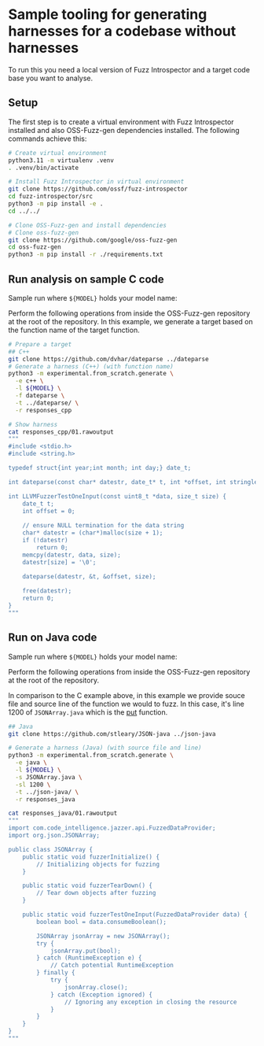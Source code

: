 # Sample tooling for generating harnesses for a codebase without harnesses


To run this you need a local version of Fuzz Introspector and a target code
base you want to analyse.

## Setup

The first step is to create a virtual environment with Fuzz Introspector
installed and also OSS-Fuzz-gen dependencies installed. The following
commands achieve this:

```sh
# Create virtual environment
python3.11 -m virtualenv .venv
. .venv/bin/activate

# Install Fuzz Introspector in virtual environment
git clone https://github.com/ossf/fuzz-introspector
cd fuzz-introspector/src
python3 -m pip install -e .
cd ../../

# Clone OSS-Fuzz-gen and install dependencies
# Clone oss-fuzz-gen
git clone https://github.com/google/oss-fuzz-gen
cd oss-fuzz-gen
python3 -m pip install -r ./requirements.txt
```

## Run analysis on sample C code

Sample run where `${MODEL}` holds your model name:

Perform the following operations from inside the OSS-Fuzz-gen repository
at the root of the repository. In this example, we generate a target based
on the function name of the target function.

```sh
# Prepare a target
## C++
git clone https://github.com/dvhar/dateparse ../dateparse
# Generate a harness (C++) (with function name)
python3 -m experimental.from_scratch.generate \
  -e c++ \
  -l ${MODEL} \
  -f dateparse \
  -t ../dateparse/ \
  -r responses_cpp

# Show harness
cat responses_cpp/01.rawoutput
"""
#include <stdio.h>
#include <string.h>

typedef struct{int year;int month; int day;} date_t;

int dateparse(const char* datestr, date_t* t, int *offset, int stringlen); // prototype

int LLVMFuzzerTestOneInput(const uint8_t *data, size_t size) {
    date_t t;
    int offset = 0;
    
    // ensure NULL termination for the data string
    char* datestr = (char*)malloc(size + 1);
    if (!datestr)
        return 0;
    memcpy(datestr, data, size);
    datestr[size] = '\0';
    
    dateparse(datestr, &t, &offset, size);

    free(datestr);
    return 0;
}
"""
```

## Run on Java code
Sample run where `${MODEL}` holds your model name:

Perform the following operations from inside the OSS-Fuzz-gen repository
at the root of the repository.

In comparison to the C example above, in this example we provide souce
file and source line of the function we would to fuzz. In this case,
it's line 1200 of `JSONArray.java` which is the [put](https://github.com/stleary/JSON-java/blob/42afb3404556726a6324a2eb135124d9c39eb13d/src/main/java/org/json/JSONArray.java#L1200) function.

```sh
## Java
git clone https://github.com/stleary/JSON-java ../json-java

# Generate a harness (Java) (with source file and line)
python3 -m experimental.from_scratch.generate \
  -e java \
  -l ${MODEL} \
  -s JSONArray.java \
  -sl 1200 \
  -t ../json-java/ \
  -r responses_java

cat responses_java/01.rawoutput
"""
import com.code_intelligence.jazzer.api.FuzzedDataProvider;
import org.json.JSONArray;

public class JSONArray {
    public static void fuzzerInitialize() {
        // Initializing objects for fuzzing
    }

    public static void fuzzerTearDown() {
        // Tear down objects after fuzzing
    }

    public static void fuzzerTestOneInput(FuzzedDataProvider data) {
        boolean bool = data.consumeBoolean();

        JSONArray jsonArray = new JSONArray();
        try {
            jsonArray.put(bool);
        } catch (RuntimeException e) {
            // Catch potential RuntimeException
        } finally {
            try {
                jsonArray.close();
            } catch (Exception ignored) {
                // Ignoring any exception in closing the resource
            }
        }
    }
}
"""
```